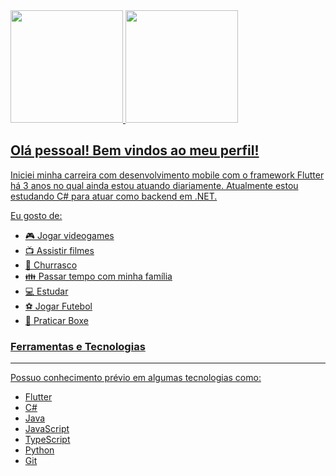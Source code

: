 <div>
<a href="https://github.com/luisfeliperamalho">
<img loading="lazy" height="180em" src="https://github-readme-stats.vercel.app/api/top-langs/?username=luisfeliperamalho&layout=compact&langs_count=7&theme=dracula"/>
<img loading="lazy" height="180em" src="https://github-readme-stats.vercel.app/api?username=luisfeliperamalho&show_icons=true&theme=dracula&include_all_commits=true&count_private=true"/>
</div>

## Olá pessoal! Bem vindos ao meu perfil!

Iniciei minha carreira com desenvolvimento mobile com o framework Flutter há 3 anos no qual ainda estou atuando diariamente. Atualmente estou estudando C# para atuar como backend em .NET.

Eu gosto de:

- 🎮 Jogar videogames
- 📺 Assistir filmes
- 🍖 Churrasco
- 👪 Passar tempo com minha família
- 💻 Estudar
- ⚽ Jogar Futebol
- 🥊 Praticar Boxe

### Ferramentas e Tecnologias
-------------------------------------------------------------------------------------------------------------------------------------------------------------------------
Possuo conhecimento prévio em algumas tecnologias como:

- Flutter
- C#
- Java
- JavaScript
- TypeScript
- Python
- Git 
